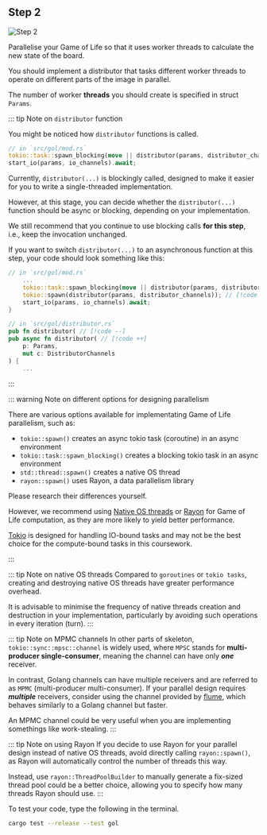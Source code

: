 <!--@include: index.md-->
#

## Step 2

![Step 2](/assets/cw_diagrams-Parallel_2.png)

Parallelise your Game of Life so that it uses worker threads to calculate the new state of the board.

You should implement a distributor that tasks different worker threads to operate on different parts of the image in parallel.

The number of worker **threads** you should create is specified in struct `Params`.

::: tip Note on `distributor` function
<!-- You are free to design your system as you see fit, however, we encourage you to primarily use channels. -->
You might be noticed how `distributor` functions is called.

``` rust
// in `src/gol/mod.rs`
tokio::task::spawn_blocking(move || distributor(params, distributor_channels)); // [!code highlight]
start_io(params, io_channels).await;
```

Currently, `distributor(...)` is blockingly called, designed to make it easier for you to write a single-threaded implementation.

However, at this stage, you can decide whether the `distributor(...)` function should be async or blocking, depending on your implementation.

We still recommend that you continue to use blocking calls **for this step**, i.e., keep the invocation unchanged.

If you want to switch `distributor(...)` to an asynchronous function at this step, your code should look something like this:

``` rust
// in `src/gol/mod.rs`
    ...
    tokio::task::spawn_blocking(move || distributor(params, distributor_channels)); // [!code --]
    tokio::spawn(distributor(params, distributor_channels)); // [!code ++]
    start_io(params, io_channels).await;
}

// in `src/gol/distributor.rs`
pub fn distributor( // [!code --]
pub async fn distributor( // [!code ++]
    p: Params,
    mut c: DistributorChannels
) {
    ...
```

:::

::: warning Note on different options for designing parallelism

There are various options available for implementating Game of Life parallelism, such as:

- `tokio::spawn()` creates an async tokio task (coroutine) in an async environment
- `tokio::task::spawn_blocking()` creates a blocking tokio task in an async environment
- `std::thread::spawn()` creates a native OS thread
- `rayon::spawn()` uses Rayon, a data parallelism library

Please research their differences yourself.

However, we recommend using [Native OS threads](https://doc.rust-lang.org/std/thread/) or [Rayon](https://crates.io/crates/rayon) for Game of Life computation,
as they are more likely to yield better performance.

[Tokio](https://tokio.rs/) is designed for handling IO-bound tasks and may not be the best choice for the compute-bound tasks in this coursework.

:::

::: tip Note on native OS threads
Compared to `goroutines` or `tokio tasks`, creating and destroying native OS threads have greater performance overhead.

It is advisable to minimise the frequency of native threads creation and destruction in your implementation,
particularly by avoiding such operations in every iteration (turn).
:::

::: tip Note on MPMC channels
In other parts of skeleton, `tokio::sync::mpsc::channel` is widely used, where `MPSC` stands for **multi-producer single-consumer**, meaning the channel can have only ***one*** receiver.

In contrast, Golang channels can have multiple receivers and are referred to as `MPMC` (multi-producer multi-consumer).
If your parallel design requires ***multiple*** receivers, consider using the channel provided by [flume](https://crates.io/crates/flume),
which behaves similarly to a Golang channel but faster.

An MPMC channel could be very useful when you are implementing somethings like work-stealing.
:::

::: tip Note on using Rayon
If you decide to use Rayon for your parallel design instead of native OS threads,
avoid directly calling `rayon::spawn()`,
as Rayon will automatically control the number of threads this way.

Instead, use `rayon::ThreadPoolBuilder` to manually generate a fix-sized thread pool could be a better choice,
allowing you to specify how many threads Rayon should use.
:::

To test your code, type the following in the terminal.

``` bash
cargo test --release --test gol
```
